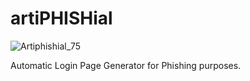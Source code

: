 # artiPHISHial
![Artiphishial_75](https://github.com/gingapower/artiPHISHial/assets/87360317/013e1409-b728-428f-855c-48ca27d5a1eb)

Automatic Login Page Generator for Phishing purposes.
